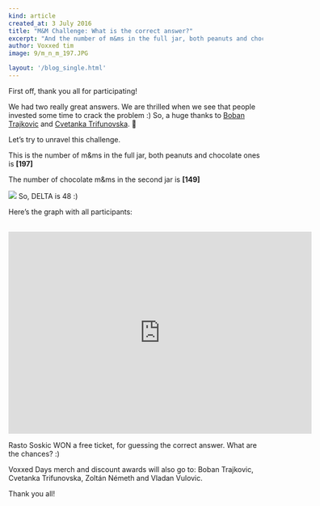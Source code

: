 ```yaml
---
kind: article
created_at: 3 July 2016
title: "M&M Challenge: What is the correct answer?"
excerpt: "And the number of m&ms in the full jar, both peanuts and chocolate ones is..."
author: Voxxed tim
image: 9/m_n_m_197.JPG

layout: '/blog_single.html'
---
```



First off, thank you all for participating! 

We had two really great answers. We are thrilled when we see that people invested some time to crack the problem :) So, a huge thanks to [Boban Trajkovic](https://twitter.com/Trajkovic_Boban/status/747797619515195392) and [Cvetanka Trifunovska](http://polarcape.com/blog/mm-challenge-solution/). 💖

Let’s try to unravel this challenge.

This is the number of m&ms in the full jar, both peanuts and chocolate ones is **[197]**

The number of chocolate m&ms in the second jar is **[149]**

![](../9/m_n_m_149.JPG)
So, DELTA is 48 :) 

Here’s the graph with all participants:

<br />
<iframe width="600" height="400" src="https://live.amcharts.com/ZmOGJ/embed/" frameborder="0"></iframe><br />

Rasto Soskic WON a free ticket, for guessing the correct answer. What are the chances? :) 

Voxxed Days merch and discount awards will also go to: Boban Trajkovic, Cvetanka Trifunovska, Zoltán Németh and Vladan Vulovic.

Thank you all! 

